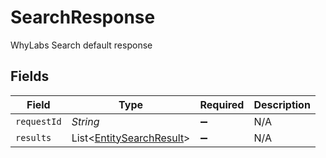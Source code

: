 # SearchResponse

WhyLabs Search default response


## Fields

| Field                                                                 | Type                                                                  | Required                                                              | Description                                                           |
| --------------------------------------------------------------------- | --------------------------------------------------------------------- | --------------------------------------------------------------------- | --------------------------------------------------------------------- |
| `requestId`                                                           | *String*                                                              | :heavy_minus_sign:                                                    | N/A                                                                   |
| `results`                                                             | List<[EntitySearchResult](../../models/shared/EntitySearchResult.md)> | :heavy_minus_sign:                                                    | N/A                                                                   |